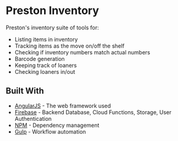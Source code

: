 # Preston Inventory
Preston's inventory suite of tools for:
* Listing items in inventory
* Tracking items as the move on/off the shelf
* Checking if inventory numbers match actual numbers
* Barcode generation
* Keeping track of loaners
* Checking loaners in/out

## Built With

* [AngularJS](https://angularjs.org/) - The web framework used
* [Firebase](https://firebase.google.com/) - Backend Database, Cloud Functions, Storage, User Authentication
* [NPM](https://www.npmjs.com/) - Dependency management
* [Gulp](https://gulpjs.com/) - Workflow automation
